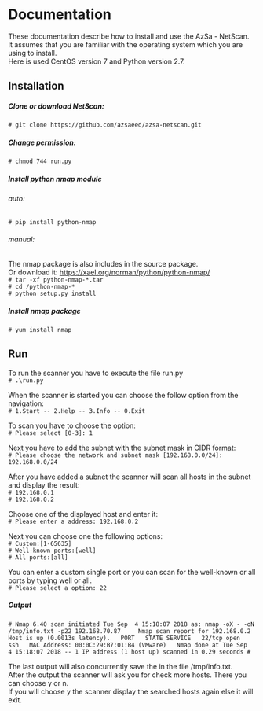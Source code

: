 
# Documentation

These documentation describe how to install and use the AzSa - NetScan.  
It assumes that you are familiar with the operating system which you are using to install.  
Here is used CentOS version 7 and Python version 2.7. 


## Installation
##### Clone or download NetScan:  
`# git clone https://github.com/azsaeed/azsa-netscan.git`

##### Change permission:   
`# chmod 744 run.py`

##### Install python nmap module  
###### auto:  
`# pip install python-nmap`  

###### manual:  
The nmap package is also includes in the source package.  
Or download it: https://xael.org/norman/python/python-nmap/  
`# tar -xf python-nmap-*.tar`  
`# cd /python-nmap-*`  
`# python setup.py install`   

##### Install nmap package 
`# yum install nmap`     


## Run 
To run the scanner you have to execute the file run.py   
`# .\run.py`   

When the scanner is started you can choose the follow option from the navigation:  
 `# 1.Start -- 2.Help -- 3.Info -- 0.Exit`

To scan you have to choose the option:   
`# Please select [0-3]: 1`  

Next you have to add the subnet with the subnet mask in CIDR format:   
`# Please choose the network and subnet mask [192.168.0.0/24]: 192.168.0.0/24`

After you have added a subnet the scanner will scan all hosts in the subnet and display the result:  
`# 192.168.0.1`  
`# 192.168.0.2`

Choose one of the displayed host and enter it:  
`# Please enter a address: 192.168.0.2`  

Next you can choose one the following options:   
`# Custom:[1-65635]`  
`# Well-known ports:[well]`  
`# All ports:[all]`   

You can enter a custom single port or you can scan for the well-known or all ports by typing well or all.  
`# Please select a option: 22`  


##### Output 
`# Nmap 6.40 scan initiated Tue Sep  4 15:18:07 2018 as: nmap -oX - -oN /tmp/info.txt -p22 192.168.70.87    
Nmap scan report for 192.168.0.2  
Host is up (0.0013s latency).  
PORT   STATE SERVICE  
22/tcp open  ssh  
MAC Address: 00:0C:29:B7:01:B4 (VMware)  
Nmap done at Tue Sep  4 15:18:07 2018 -- 1 IP address (1 host up) scanned in 0.29 seconds #` 

The last output will also concurrently save the in the file /tmp/info.txt.  
After the output the scanner will ask you for check more hosts. There you can choose y or n.   
If you will choose y the scanner display the searched hosts again else it will exit. 



